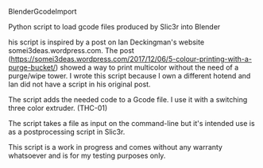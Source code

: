 
BlenderGcodeImport

Python script to load gcode files produced by Slic3r into Blender

his script is inspired by a post on Ian Deckingman's website somei3deas.wordpress.com.
The post (https://somei3deas.wordpress.com/2017/12/06/5-colour-printing-with-a-purge-bucket/)
showed a way to print multicolor without the need of a purge/wipe tower.
I wrote this script because I own a different hotend and Ian did not have a script in his original post.

The script adds the needed code to a Gcode file. I use it with a switching three color extruder. (THC-01)

The script takes a file as input on the command-line but it's intended use is as a postprocessing
script in Slic3r.

This script is a work in progress and comes without any warranty whatsoever and is for my testing
purposes only.
